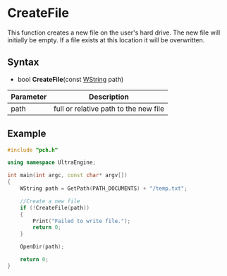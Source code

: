 # CreateFile

This function creates a new file on the user's hard drive. The new file will initially be empty. If a file exists at this location it will be overwritten.

## Syntax
- bool **CreateFile**(const [WString](WString.md) path)

| Parameter | Description |
|---|---|
| path | full or relative path to the new file |

## Example
```c++
#include "pch.h"

using namespace UltraEngine;

int main(int argc, const char* argv[])
{
    WString path = GetPath(PATH_DOCUMENTS) + "/temp.txt";

    //Create a new file
    if (!CreateFile(path))
    {
        Print("Failed to write file.");
        return 0;
    }

    OpenDir(path);

    return 0;
}
```